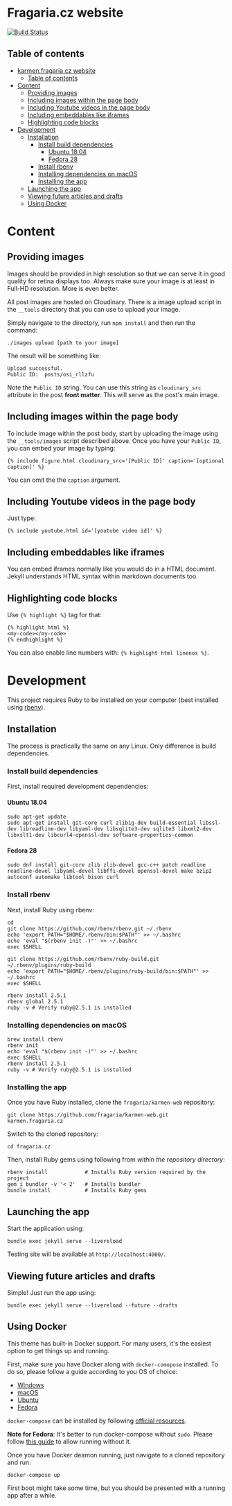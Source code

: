 # Fragaria.cz website

[![Build Status](https://travis-ci.com/fragaria/karmen-web.svg?branch=master)](https://travis-ci.com/fragaria/karmen-web)

## Table of contents

- [karmen.fragaria.cz website](#fragariacz-website)
    - [Table of contents](#table-of-contents)
- [Content](#content)
    - [Providing images](#providing-images)
    - [Including images within the page body](#including-images-within-the-page-body)
    - [Including Youtube videos in the page body](#including-youtube-videos-in-the-page-body)
    - [Including embeddables like iframes](#including-embeddables-like-iframes)
    - [Highlighting code blocks](#highlighting-code-blocks)
- [Development](#development)
    - [Installation](#installation)
        - [Install build dependencies](#install-build-dependencies)
            - [Ubuntu 18.04](#ubuntu-1804)
            - [Fedora 28](#fedora-28)
        - [Install rbenv](#install-rbenv)
        - [Installing dependencies on macOS](#installing-dependencies-on-macos)
        - [Installing the app](#installing-the-app)
    - [Launching the app](#launching-the-app)
    - [Viewing future articles and drafts](#viewing-future-articles-and-drafts)
    - [Using Docker](#using-docker)

# Content

## Providing images

Images should be provided in high resolution so that we can serve it in good
quality for retina displays too. Always make sure your image is at least in
Full-HD resolution. More is even better.

All post images are hosted on Cloudinary. There is a image upload script in
the `__tools` directory that you can use to upload your image.

Simply navigate to the directory, run `npm install` and then run the command:

    ./images upload [path to your image]

The result will be something like:

    Upload successful.
    Public ID:  posts/osi_rllzfu

Note the `Public ID` string. You can use this string as `cloudinary_src`
attribute in the post **front matter**. This will serve as the post's main
image.

## Including images within the page body

To include image within the post body, start by uploading the image using
the `__tools/images` script described above. Once you have your `Public ID`,
you can embed your image by typing:

    {% include figure.html cloudinary_src='[Public ID]' caption='[optional caption]' %}

You can omit the the `caption` argument.

## Including Youtube videos in the page body

Just type:

    {% include youtube.html id='[youtube video id]' %}

## Including embeddables like iframes

You can embed iframes normally like you would do in a HTML document. Jekyll
understands HTML syntax within markdown documents too.

## Highlighting code blocks

Use `{% highlight %}` tag for that:

    {% highlight html %}
    <my-code></my-code>
    {% endhighlight %}

You can also enable line numbers with: `{% highlight html linenos %}`.

# Development

This project requires Ruby to be installed on your computer (best installed
using [rbenv](https://github.com/rbenv/rbenv)).

## Installation

The process is practically the same on any Linux. Only difference is build dependencies.

### Install build dependencies

First, install required development dependencies:

#### Ubuntu 18.04


```
sudo apt-get update
sudo apt-get install git-core curl zlib1g-dev build-essential libssl-dev libreadline-dev libyaml-dev libsqlite3-dev sqlite3 libxml2-dev libxslt1-dev libcurl4-openssl-dev software-properties-common
```

#### Fedora 28

```
sudo dnf install git-core zlib zlib-devel gcc-c++ patch readline readline-devel libyaml-devel libffi-devel openssl-devel make bzip2 autoconf automake libtool bison curl
```

### Install rbenv

Next, install Ruby using rbenv:

```
cd
git clone https://github.com/rbenv/rbenv.git ~/.rbenv
echo 'export PATH="$HOME/.rbenv/bin:$PATH"' >> ~/.bashrc
echo 'eval "$(rbenv init -)"' >> ~/.bashrc
exec $SHELL

git clone https://github.com/rbenv/ruby-build.git ~/.rbenv/plugins/ruby-build
echo 'export PATH="$HOME/.rbenv/plugins/ruby-build/bin:$PATH"' >> ~/.bashrc
exec $SHELL

rbenv install 2.5.1
rbenv global 2.5.1
ruby -v # Verify ruby@2.5.1 is installed
```

### Installing dependencies on macOS

```
brew install rbenv
rbenv init
echo 'eval "$(rbenv init -)"' >> ~/.bashrc
exec $SHELL
rbenv install 2.5.1
ruby -v # Verify ruby@2.5.1 is installed
```

### Installing the app

Once you have Ruby installed, clone the `fragaria/karmen-web` repository:

```
git clone https://github.com/fragaria/karmen-web.git karmen.fragaria.cz
```

Switch to the cloned repository:

```
cd fragaria.cz
```

Then, install Ruby gems using following from *within the
repository directory*:

```
rbenv install            # Installs Ruby version required by the project
gem i bundler -v '< 2'   # Installs bundler
bundle install           # Installs Ruby gems

```

## Launching the app

Start the application using:

```
bundle exec jekyll serve --livereload
```

Testing site will be available at `http://localhost:4000/`.

## Viewing future articles and drafts

Simple! Just run the app using:

```
bundle exec jekyll serve --livereload --future --drafts
```

## Using Docker

This theme has built-in Docker support. For many users, it's the easiest option
to get things up and running.

First, make sure you have Docker along with `docker-comopose` installed. To do
so, please follow a guide according to you OS of choice:

* [Windows](https://docs.docker.com/docker-for-windows/install/)
* [macOS](https://docs.docker.com/docker-for-mac/install/)
* [Ubuntu](https://docs.docker.com/install/linux/docker-ce/ubuntu/)
* [Fedora](https://docs.docker.com/install/linux/docker-ce/fedora/)

`docker-compose` can be installed by following
[official resources](https://docs.docker.com/compose/install/).


**Note for Fedora**: It's better to run docker-compose without `sudo`. Please
follow [this guide](https://bluntinstrumentsoftesting.com/2016/12/03/run-docker-without-sudo-in-fedora-25/)
to allow running without it.

Once you have Docker deamon running, just navigate to a cloned repository and
run:

```
docker-compose up
```

First boot might take some time, but you should be presented with a running
app after a while.
